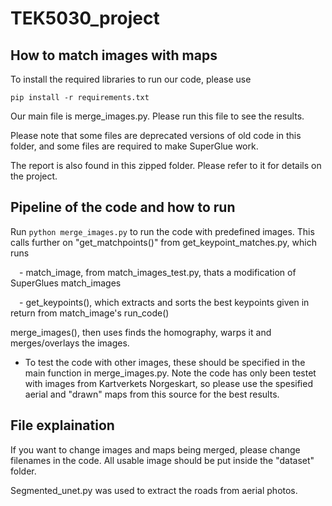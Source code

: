 # TEK5030_project

## How to match images with maps
To install the required libraries to run our code, please use 
```
pip install -r requirements.txt
```

Our main file is merge_images.py. Please run this file to see the results. 

Please note that some files are deprecated versions of old code in this folder, and some files are required to make SuperGlue work. 

The report is also found in this zipped folder. Please refer to it for details on the project. 

## Pipeline of the code and how to run
Run 
``` python merge_images.py ```
to run the code with predefined images.
This calls further on "get_matchpoints()" from get_keypoint_matches.py,  which runs

&emsp;- match_image, from match_images_test.py, thats a modification of SuperGlues match_images

&emsp;- get_keypoints(), which extracts and sorts the best keypoints given in return from match_image's run_code()

merge_images(), then uses finds the homography, warps it and merges/overlays the images. 

* To test the code with other images, these should be specified in the main function in merge_images.py. Note the code has only been testet with images from Kartverkets Norgeskart, so please use the spesified aerial and "drawn" maps from this source for the best results. 

## File explaination
If you want to change images and maps being merged, please change filenames in the code.
All usable image should be put inside the "dataset" folder.

Segmented_unet.py was used to extract the roads from aerial photos. 
